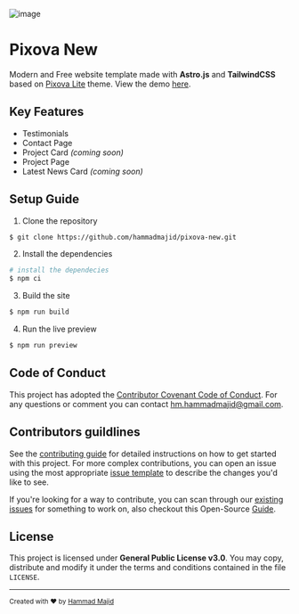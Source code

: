 ![image](https://user-images.githubusercontent.com/67387019/210174690-e3fba912-f813-47c4-a1ee-b4088f13532f.png)

# Pixova New

Modern and Free website template made with **Astro.js** and **TailwindCSS** based on [Pixova Lite](https://colorlib.com/wp/themes/pixova-lite/) theme. View the demo [here](https://pixova-new.vercel.app/home).

## Key Features

- Testimonials
- Contact Page
- Project Card *(coming soon)*
- Project Page
- Latest News Card *(coming soon)*

## Setup Guide

1. Clone the repository
```bash
$ git clone https://github.com/hammadmajid/pixova-new.git
```

2. Install the dependencies
```bash
# install the dependecies
$ npm ci 
```

3. Build the site
```bash
$ npm run build
```

4. Run the live preview
```bash
$ npm run preview
```

## Code of Conduct

This project has adopted the [Contributor Covenant Code of Conduct](./CODE_OF_CONDUCT.md). For any questions or comment you can contact [hm.hammadmajid@gmail.com](mailto:hm.hammadmajid@gmail.com).

## Contributors guildlines

See the [contributing guide](./CONTRIBUTING.md) for detailed instructions on how to get started with this project. For more complex contributions, you can open an issue using the most appropriate [issue template](https://github.com/hammadmajid/pixova-new/issues/new/choose) to describe the changes you'd like to see.

If you're looking for a way to contribute, you can scan through our [existing issues](https://github.com/hammadmajid/pixova-new/issues) for something to work on, also checkout this Open-Source [Guide](https://opensource.guide/).

## License

This project is licensed under **General Public License v3.0**. You may copy, distribute and modify it under the terms and conditions contained in the file `LICENSE`.

---

<sub>Created with :heart: by [Hammad Majid](https://github.com/hammadmajid/)</sub>

